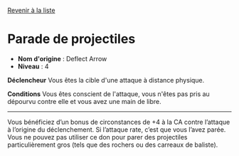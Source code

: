 [Revenir à la liste](list.md)

# Parade de projectiles

 * **Nom d'origine** : Deflect Arrow
 * **Niveau** : 4


<p><strong>Déclencheur</strong> Vous êtes la cible d'une attaque à distance physique.</p>
<p><strong>Conditions</strong> Vous êtes conscient de l'attaque, vous n'êtes pas pris au dépourvu contre elle et vous avez une main de libre.</p>
<hr>
<p>Vous bénéficiez d’un bonus de circonstances de +4 à la CA contre l’attaque à l’origine du déclenchement. Si l’attaque rate, c’est que vous l’avez parée. Vous ne pouvez pas utiliser ce don pour parer des projectiles particulièrement gros (tels que des rochers ou des carreaux de baliste).</p>